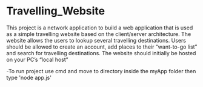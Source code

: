 # Travelling_Website

This project is a network application to build a web application that is used as a simple travelling website based on the client/server architecture. The website allows the users to lookup several travelling destinations. Users should be allowed to create an account, add places to their “want-to-go list” and search for travelling destinations. The website should initially be hosted on your PC’s “local host”

-To run project use cmd and move to directory inside the myApp folder then type 'node app.js'